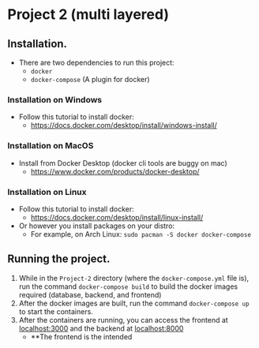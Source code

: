 # Project 2 (multi layered)


## Installation.
- There are two dependencies to run this project:
    - `docker`
    - `docker-compose` (A plugin for docker)

### Installation on Windows
- Follow this tutorial to install docker:
    - https://docs.docker.com/desktop/install/windows-install/

### Installation on MacOS
- Install from Docker Desktop (docker cli tools are buggy on mac)
    - https://www.docker.com/products/docker-desktop/

### Installation on Linux
- Follow this tutorial to install docker:
    - https://docs.docker.com/desktop/install/linux-install/
- Or however you install packages on your distro:
    - For example, on Arch Linux: `sudo pacman -S docker docker-compose`

## Running the project.
1. While in the `Project-2` directory (where the `docker-compose.yml` file is), run the command `docker-compose build` to build the docker images required (database, backend, and frontend)
2. After the docker images are built, run the command `docker-compose up` to start the containers.
3. After the containers are running, you can access the frontend at [localhost:3000](localhost:3000) and the backend at [localhost:8000](localhost:8000)
    - **The frontend is the intended 
